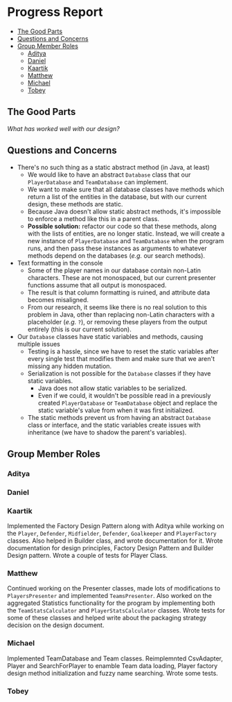 # Progress Report

- [The Good Parts](#the-good-parts)
- [Questions and Concerns](#questions-and-concerns)
- [Group Member Roles](#group-member-roles)
  - [Aditya](#aditya)
  - [Daniel](#daniel)
  - [Kaartik](#kaartik)
  - [Matthew](#matthew)
  - [Michael](#michael)
  - [Tobey](#tobey)

## The Good Parts

*What has worked well with our design?*

## Questions and Concerns

- There's no such thing as a static abstract method (in Java, at least)
  - We would like to have an abstract `Database` class that our `PlayerDatabase` and `TeamDatabase` can implement.
  - We want to make sure that all database classes have methods which return a list of the entities in the database, but with our current design, these methods are static.
  - Because Java doesn't allow static abstract methods, it's impossible to enforce a method like this in a parent class.
  - **Possible solution:** refactor our code so that these methods, along with the lists of entities, are no longer static. Instead, we will create a new instance of `PlayerDatabase` and `TeamDatabase` when the program runs, and then pass these instances as arguments to whatever methods depend on the databases (*e.g.* our search methods).
- Text formatting in the console
  - Some of the player names in our database contain non-Latin characters. These are not monospaced, but our current presenter functions assume that all output is monospaced.
  - The result is that column formatting is ruined, and attribute data becomes misaligned.
  - From our research, it seems like there is no real solution to this problem in Java, other than replacing non-Latin characters with a placeholder (*e.g.* `?`), or removing these players from the output entirely (this is our current solution).
- Our `Database` classes have static variables and methods, causing multiple issues
  - Testing is a hassle, since we have to reset the static variables after every single test that modifies them and make sure that we aren't missing any hidden mutation.
  - Serialization is not possible for the `Database` classes if they have static variables.
    - Java does not allow static variables to be serialized.
    - Even if we could, it wouldn't be possible read in a previously created `PlayerDatabase` or `TeamDatabase` object and replace the static variable's value from when it was first initialized.
  - The static methods prevent us from having an abstract `Database` class or interface, and the static variables create issues with inheritance (we have to shadow the parent's variables).

## Group Member Roles

### Aditya

### Daniel

### Kaartik

Implemented the Factory Design Pattern along with Aditya while working on the `Player`, `Defender`, `Midfielder`, `Defender`, `Goalkeeper` and `PlayerFactory` classes. Also helped in Builder class, and wrote documentation for it. Wrote documentation for design principles, Factory Design Pattern and Builder Design pattern. Wrote a couple of tests for Player Class.

### Matthew

Continued working on the Presenter classes, made lots of modifications to `PlayersPresenter` and implemented
`TeamsPresenter`. Also worked on the aggregated Statistics functionality for the program by implementing both the `TeamStatsCalculator` and `PlayerStatsCalculator` classes. 
Wrote tests for some of these classes and helped write about the packaging strategy
decision on the design document.

### Michael 

Implemented TeamDatabase and Team classes. Reimplemnted CsvAdapter, Player and SearchForPlayer to enamble Team data loading, Player factory design method initialization and fuzzy name searching. Wrote some tests. 

### Tobey
